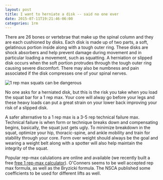 ```yaml
---
layout: post
title: I want to herniate a disk -- said no one ever
date: 2015-07-11T19:21:46-06:00
categories: 1rm
---
```


There are 26 bones or vertebrae that make up the spinal column and they are
each cushioned by disks. Each disk is made up of two parts, a soft, gelatinous
portion inside along with a tough outer ring. These disks are shock absorbers
and help prevent damage during movement and in particular loading a movement,
such as squatting.  A herniation or slipped disk occurs when the soft portion
protrudes through the tough outer ring causing severe discomfort. There may
also be numbness and pain associated if the disk compresses one of your spinal
nerves.

![1 rep max squats can be dangerous](http://assets.blog.leadrbox.com.s3-us-west-2.amazonaws.com/maxresdefault.jpg)

No one asks for a herniated disk, but this is the risk you take when you load
the squat bar for a 1 rep max. Your core will alway go before your legs and
these heavy loads can put a great strain on your lower back improving your risk
of a slipped disk. 

A safer alternative to a 1 rep max is a 3-5 rep technical failure max.
Technical failure is when form or technique breaks down and compensating
begins, basically, the squat just gets ugly. To minimize breakdown in the
squat, optimize your hip, thoracic-spine, and ankle mobility and train for
stability through your core.  Form over weight should always be the goal and
wearing a weight belt along with a spotter will also help maintain the
integrity of the squat.

Popular rep-max calulations are online and available (we recently built a free
[free 1 rep-max calculator](http://1rm.io)). O'Conners seems to be well accepted
rep max formula, as well as the Bryzicki formula. The NSCA published some
coefficients to be used for different lifts as well.

